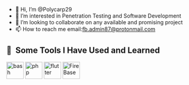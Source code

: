 
- 👋 Hi, I’m @Polycarp29
- 👀 I’m interested in Penetration Testing and Software Development 
- 💞️ I’m looking to collaborate on any available and promising project 
- 📫 How to reach me  email:fb.admin87@protonmail.com

<h2> 🚀 &nbsp;Some Tools I Have Used and Learned</h2>
<p align="left">
<img src="https://cdn.jsdelivr.net/gh/devicons/devicon/icons/bash/bash-original.svg" alt="bash" width="45" height="45"/>
<img src="https://cdn.jsdelivr.net/gh/devicons/devicon/icons/php/php-original.svg" alt="php" width="45" height="45"/>
<img src="https://cdn3.iconfinder.com/data/icons/logos-and-brands-adobe/512/267_Python-512.png" alt="flutter" width= "45" height="45">
<img src="![image](https://github.com/Polycarp29/Polycarp29/assets/61562996/d9a3be98-c32c-4c77-a5bd-298dcf520383)
" alt="FireBase" width= "45" height="45">
</p>
<!---
Polycarp29/Polycarp29 is a ✨ special ✨ repository because its `README.md` (this file) appears on your GitHub profile.
You can click the Preview link to take a look at your changes.
--->
